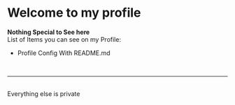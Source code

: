 # Welcome to my profile
**Nothing Special to See here** <br>
List of Items you can see on my Profile:
<ul>
  <li>Profile Config With README.md</li>
  </ul>
 <br>
<hr>
<br>
Everything else is private
